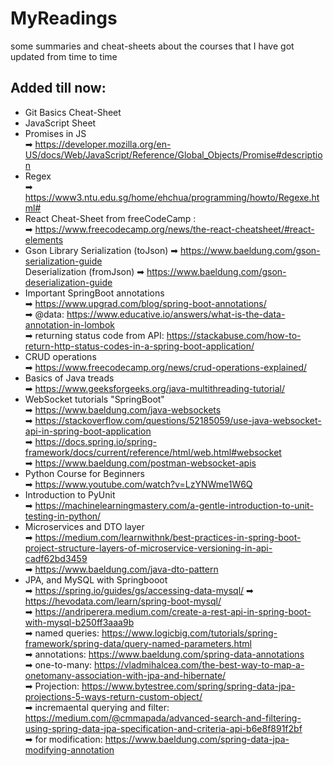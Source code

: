 # MyReadings
some summaries and cheat-sheets about the courses that I have got updated from time to time 
## Added till now:
 * Git Basics Cheat-Sheet
 * JavaScript Sheet
 * Promises in JS </br>
   ➡ https://developer.mozilla.org/en-US/docs/Web/JavaScript/Reference/Global_Objects/Promise#description
 * Regex </br>
   ➡ https://www3.ntu.edu.sg/home/ehchua/programming/howto/Regexe.html#
 * React Cheat-Sheet from freeCodeCamp : </br>
   ➡ https://www.freecodecamp.org/news/the-react-cheatsheet/#react-elements
 * Gson Library
   Serialization (toJson) ➡ https://www.baeldung.com/gson-serialization-guide </br>
   Deserialization (fromJson) ➡ https://www.baeldung.com/gson-deserialization-guide
 * Important SpringBoot annotations</br>
   ➡ https://www.upgrad.com/blog/spring-boot-annotations/ </br>
   ➡ @data: https://www.educative.io/answers/what-is-the-data-annotation-in-lombok </br>
   ➡ returning status code from API: https://stackabuse.com/how-to-return-http-status-codes-in-a-spring-boot-application/ </br>
 * CRUD operations </br>
   ➡ https://www.freecodecamp.org/news/crud-operations-explained/
 * Basics of Java treads </br>
   ➡ https://www.geeksforgeeks.org/java-multithreading-tutorial/
 * WebSocket tutorials "SpringBoot" </br>
    ➡ https://www.baeldung.com/java-websockets </br>
    ➡ https://stackoverflow.com/questions/52185059/use-java-websocket-api-in-spring-boot-application </br>
    ➡ https://docs.spring.io/spring-framework/docs/current/reference/html/web.html#websocket </br>
    ➡ https://www.baeldung.com/postman-websocket-apis </br>
 * Python Course for Beginners </br>
   ➡ https://www.youtube.com/watch?v=LzYNWme1W6Q
 * Introduction to PyUnit </br>
   ➡ https://machinelearningmastery.com/a-gentle-introduction-to-unit-testing-in-python/
 * Microservices and DTO layer </br>
   ➡ https://medium.com/learnwithnk/best-practices-in-spring-boot-project-structure-layers-of-microservice-versioning-in-api-cadf62bd3459 </br>
   ➡ https://www.baeldung.com/java-dto-pattern </br>
 * JPA, and MySQL with Springbooot </br>
   ➡ https://spring.io/guides/gs/accessing-data-mysql/
   ➡ https://hevodata.com/learn/spring-boot-mysql/ </br>
   ➡ https://andriperera.medium.com/create-a-rest-api-in-spring-boot-with-mysql-b250ff3aaa9b </br>
   ➡ named queries: https://www.logicbig.com/tutorials/spring-framework/spring-data/query-named-parameters.html </br>
   ➡ annotations: https://www.baeldung.com/spring-data-annotations </br>
   ➡ one-to-many: https://vladmihalcea.com/the-best-way-to-map-a-onetomany-association-with-jpa-and-hibernate/ </br>
   ➡ Projection: https://www.bytestree.com/spring/spring-data-jpa-projections-5-ways-return-custom-object/  </br>
   ➡ incremaental querying and filter: https://medium.com/@cmmapada/advanced-search-and-filtering-using-spring-data-jpa-specification-and-criteria-api-b6e8f891f2bf </br>
   ➡ for modification: https://www.baeldung.com/spring-data-jpa-modifying-annotation
